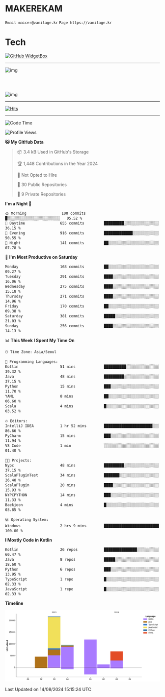 # MAKEREKAM

`Email maicer@vanilage.kr`
`Page https://vanilage.kr`

# Tech

[![GitHub WidgetBox](https://github-widgetbox.vercel.app/api/skills?languages=python,js,ts,c,cpp,cs,java,kotlin,bash,md,html,css,xml,yaml,swift,powershell,json,R,SQL,php&tools=git,npm,gradle,nodejs,vercel,nginx&includeNames=true&theme=darkmode)](https://github.com/Jurredr/github-widgetbox)

---

![img](https://github-readme-stats.vercel.app/api/top-langs/?username=MAKEREKAM&layout=compact&theme=gruvbox)

<br>
<br>

![img](https://github-readme-stats.vercel.app/api/?username=MAKEREKAM&layout=compact&theme=gruvbox)

---

[![Hits](https://hits.seeyoufarm.com/api/count/incr/badge.svg?url=https%3A%2F%2Fgithub.com%2FMAKEREKAM&count_bg=%234A49D1&title_bg=%23555555&icon=&icon_color=%23E7E7E7&title=방문&edge_flat=false)](https://hits.seeyoufarm.com)

---

<!--START_SECTION:waka-->
![Code Time](http://img.shields.io/badge/Code%20Time-267%20hrs%2019%20mins-blue)

![Profile Views](http://img.shields.io/badge/Profile%20Views-0-blue)

**🐱 My GitHub Data** 

> 📦 3.4 kB Used in GitHub's Storage 
 > 
> 🏆 1,448 Contributions in the Year 2024
 > 
> 🚫 Not Opted to Hire
 > 
> 📜 30 Public Repositories 
 > 
> 🔑 9 Private Repositories 
 > 
**I'm a Night 🦉** 

```text
🌞 Morning                100 commits         █░░░░░░░░░░░░░░░░░░░░░░░░   05.52 % 
🌆 Daytime                655 commits         █████████░░░░░░░░░░░░░░░░   36.15 % 
🌃 Evening                916 commits         █████████████░░░░░░░░░░░░   50.55 % 
🌙 Night                  141 commits         ██░░░░░░░░░░░░░░░░░░░░░░░   07.78 % 
```
📅 **I'm Most Productive on Saturday** 

```text
Monday                   168 commits         ██░░░░░░░░░░░░░░░░░░░░░░░   09.27 % 
Tuesday                  291 commits         ████░░░░░░░░░░░░░░░░░░░░░   16.06 % 
Wednesday                275 commits         ████░░░░░░░░░░░░░░░░░░░░░   15.18 % 
Thursday                 271 commits         ████░░░░░░░░░░░░░░░░░░░░░   14.96 % 
Friday                   170 commits         ██░░░░░░░░░░░░░░░░░░░░░░░   09.38 % 
Saturday                 381 commits         █████░░░░░░░░░░░░░░░░░░░░   21.03 % 
Sunday                   256 commits         ████░░░░░░░░░░░░░░░░░░░░░   14.13 % 
```


📊 **This Week I Spent My Time On** 

```text
🕑︎ Time Zone: Asia/Seoul

💬 Programming Languages: 
Kotlin                   51 mins             ██████████░░░░░░░░░░░░░░░   39.32 % 
Java                     48 mins             █████████░░░░░░░░░░░░░░░░   37.15 % 
Python                   15 mins             ███░░░░░░░░░░░░░░░░░░░░░░   11.70 % 
YAML                     8 mins              ██░░░░░░░░░░░░░░░░░░░░░░░   06.60 % 
Scala                    4 mins              █░░░░░░░░░░░░░░░░░░░░░░░░   03.52 % 

🔥 Editors: 
IntelliJ IDEA            1 hr 52 mins        ██████████████████████░░░   86.66 % 
PyCharm                  15 mins             ███░░░░░░░░░░░░░░░░░░░░░░   11.94 % 
VS Code                  1 min               ░░░░░░░░░░░░░░░░░░░░░░░░░   01.40 % 

🐱‍💻 Projects: 
Nypc                     48 mins             █████████░░░░░░░░░░░░░░░░   37.15 % 
ScalaPluginTest          34 mins             ███████░░░░░░░░░░░░░░░░░░   26.48 % 
ScalaPlugin              20 mins             ████░░░░░░░░░░░░░░░░░░░░░   15.93 % 
NYPCPYTHON               14 mins             ███░░░░░░░░░░░░░░░░░░░░░░   11.33 % 
Baekjoon                 4 mins              █░░░░░░░░░░░░░░░░░░░░░░░░   03.85 % 

💻 Operating System: 
Windows                  2 hrs 9 mins        █████████████████████████   100.00 % 
```

**I Mostly Code in Kotlin** 

```text
Kotlin                   26 repos            ███████████████░░░░░░░░░░   60.47 % 
Java                     8 repos             █████░░░░░░░░░░░░░░░░░░░░   18.60 % 
Python                   6 repos             ███░░░░░░░░░░░░░░░░░░░░░░   13.95 % 
TypeScript               1 repo              █░░░░░░░░░░░░░░░░░░░░░░░░   02.33 % 
JavaScript               1 repo              █░░░░░░░░░░░░░░░░░░░░░░░░   02.33 % 
```



**Timeline**

![Lines of Code chart](https://raw.githubusercontent.com/MAKEREKAM/MAKEREKAM/main/assets/bar_graph.png)


 Last Updated on 14/08/2024 15:15:24 UTC
<!--END_SECTION:waka-->
